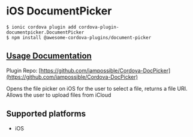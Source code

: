 # iOS DocumentPicker

```
$ ionic cordova plugin add cordova-plugin-documentpicker.DocumentPicker
$ npm install @awesome-cordova-plugins/document-picker
```

## [Usage Documentation](https://danielsogl.gitbook.io/awesome-cordova-plugins/plugins/document-picker/)

Plugin Repo: [https://github.com/iampossible/Cordova-DocPicker](https://github.com/iampossible/Cordova-DocPicker)

Opens the file picker on iOS for the user to select a file, returns a file URI.
Allows the user to upload files from iCloud

## Supported platforms

- iOS
  


